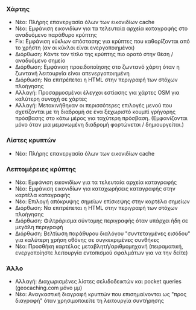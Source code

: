 ### Χάρτης
- Νέα: Πλήρης επανεργασία όλων των εικονιδίων cache
- Νέα: Εμφάνιση εικονιδίων για τα τελευταία αρχεία καταγραφής στο αναδυόμενο παράθυρο κρύπτης
- Fix: Εμφάνιση κύκλων απόστασης για κρύπτες που καθορίζονται από το χρήστη (αν οι κύκλοι είναι ενεργοποιημένοι)
- Διόρθωση: Κάντε τον τίτλο της κρύπτης πιο ορατό στην θέση / αναδυόμενο σημείο
- Διόρθωση: Εμφάνιση προειδοποίησης στο ζωντανό χάρτη όταν η ζωντανή λειτουργία είναι απενεργοποιημένη
- Διόρθωση: Να επιτρέπεται η HTML στην περιγραφή των στόχων πλοήγησης
- Αλλαγή: Προσαρμοσμένοι έλεγχοι εστίασης για χάρτες OSM για καλύτερη συνοχή σε χάρτες
- Αλλαγή: Μετακινήθηκαν οι περισσότερες επιλογές μενού που σχετίζονται με τη διαδρομή σε ένα ξεχωριστό κουμπί γρήγορης πρόσβασης στο κάτω μέρος για ταχύτερη πρόσβαση. (Εμφανίζονται μόνο όταν μια μεμονωμένη διαδρομή φορτώνεται / δημιουργείται.)

### Λίστες κρυπτών
- Νέα: Πλήρης επανεργασία όλων των εικονιδίων cache

### Λεπτομέρειες κρύπτης
- Νέο: Εμφάνιση εικονιδίων για τα τελευταία αρχεία καταγραφής
- Νέα: Εμφάνιση εικονιδίων για καταχωρήσεις καταγραφής στην καρτέλα καταγραφής
- Νέο: Επιλογή απόκρυψης σημείων επίσκεψης στην καρτέλα σημείων
- Διόρθωση: Να επιτρέπεται η HTML στην περιγραφή των στόχων πλοήγησης
- Διόρθωση: Φιλτράρισμα σύντομης περιγραφής όταν υπάρχει ήδη σε μεγάλη περιγραφή
- Διόρθωση: Βελτίωση παράθυρου διαλόγου "συντεταγμένες εισόδου" για καλύτερη χρήση οθόνης σε συγκεκριμένες συνθήκες
- Νέο: Προσθήκη καρτέλας μεταβλητή/αριθμομηχανή (πειραματική, ενεργοποίηστε λειτουργία εντοπισμού σφαλμάτων για να την δείτε)

### Άλλο
- Αλλαγή: Διαχωρισμένες λίστες σελιδοδεικτών και pocket queries (geocaching.com μόνο μμ)
- Νέο: Αναγκαστική διαγραφή κρυπτών που επισημαίνονται ως "προς διαγραφή" όταν χρησιμοποιείτε τη λειτουργία συντήρησης
